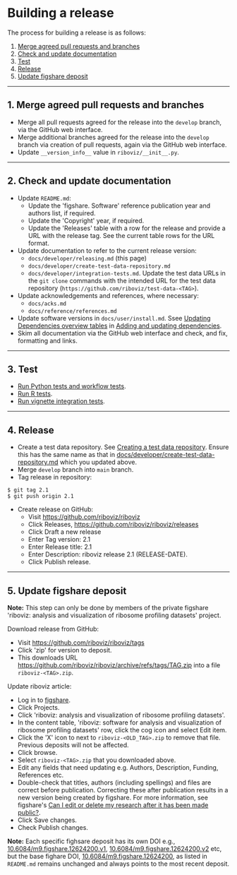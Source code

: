 # Building a release

The process for building a release is as follows:

1. [Merge agreed pull requests and branches](#1-merge-agreed-pull-requests-and-branches)
2. [Check and update documentation](#2-check-and-update-documentation)
3. [Test](#3-test)
4. [Release](#4-release)
5. [Update figshare deposit](#5-update-figshare-deposit)

---

## 1. Merge agreed pull requests and branches

* Merge all pull requests agreed for the release into the `develop` branch, via the GitHub web interface.
* Merge additional branches agreed for the release into the `develop` branch via creation of pull requests, again via the GitHub web interface.
* Update `__version_info__` value in `riboviz/__init__.py`.

---

## 2. Check and update documentation

* Update `README.md`:
  - Update the 'figshare. Software' reference publication year and authors list, if required.
  - Update the 'Copyright' year, if required.
  - Update the 'Releases' table with a row for the release and provide a URL with the release tag. See the current table rows for the URL format.
* Update documentation to refer to the current release version:
  - `docs/developer/releasing.md` (this page)
  - `docs/developer/create-test-data-repository.md`
  - `docs/developer/integration-tests.md`. Update the test data URLs in the `git clone` commands with the intended URL for the test data repository (`https://github.com/riboviz/test-data-<TAG>`).
* Update acknowledgements and references, where necessary:
  - `docs/acks.md`
  - `docs/reference/references.md`
* Update software versions in `docs/user/install.md`. Ssee [Updating Dependencies overview tables](./dependencies.md#updating-dependencies-overview-tables) in [Adding and updating dependencies](./dependencies.md).
* Skim all documentation via the GitHub web interface and check, and fix, formatting and links.

---

## 3. Test

* [Run Python tests and workflow tests](./dev-python.md#run-python-tests-and-workflow-tests).
* [Run R tests](./dev-r.md#run-r-tests).
* [Run vignette integration tests](./integration-tests.md#run-vignette-integration-tests).

---

## 4. Release

* Create a test data repository. See [Creating a test data repository](./create-test-data-repository.md). Ensure this has the same name as that in [docs/developer/create-test-data-repository.md](./create-test-data-repository.md) which you updated above.
* Merge `develop` branch into `main` branch.
* Tag release in repository:

```console
$ git tag 2.1
$ git push origin 2.1
```

* Create release on GitHub:
  - Visit https://github.com/riboviz/riboviz
  - Click Releases, https://github.com/riboviz/riboviz/releases
  - Click Draft a new release
  - Enter Tag version: 2.1
  - Enter Release title: 2.1
  - Enter Description: riboviz release 2.1 (RELEASE-DATE).
  - Click Publish release.

---

## 5. Update figshare deposit

**Note:** This step can only be done by members of the private figshare 'riboviz: analysis and visualization of ribosome profiling datasets' project.

Download release from GitHub:

* Visit https://github.com/riboviz/riboviz/tags
* Click 'zip' for version to deposit.
* This downloads URL https://github.com/riboviz/riboviz/archive/refs/tags/TAG.zip into a file `riboviz-<TAG>.zip`.

Update riboviz article:

* Log in to [figshare](https://figshare.com/).
* Click Projects.
* Click 'riboviz: analysis and visualization of ribosome profiling datasets'.
* In the content table, 'riboviz: software for analysis and visualization of ribosome profiling datasets' row, click the cog icon and select Edit item.
* Click the 'X' icon to next to `riboviz-<OLD_TAG>.zip` to remove that file. Previous deposits will not be affected.
* Click browse.
* Select `riboviz-<TAG>.zip` that you downloaded above.
* Edit any fields that need updating e.g. Authors, Description, Funding, References etc.
* Double-check that titles, authors (including spellings) and files are correct before publication. Correcting these after publication results in a new version being created by figshare. For more information, see figshare's [Can I edit or delete my research after it has been made public?](https://help.figshare.com/article/can-i-edit-or-delete-my-research-after-it-has-been-made-public).
* Click Save changes.
* Check Publish changes.

**Note:** Each specific fighsare deposit has its own DOI e.g., [10.6084/m9.figshare.12624200.v1](https://doi.org/10.6084/m9.figshare.12624200.v1), [10.6084/m9.figshare.12624200.v2](https://doi.org/10.6084/m9.figshare.12624200.v2) etc, but the base fighare DOI, [10.6084/m9.figshare.12624200](https://doi.org/10.6084/m9.figshare.12624200), as listed in `README.md` remains unchanged and always points to the most recent deposit.
